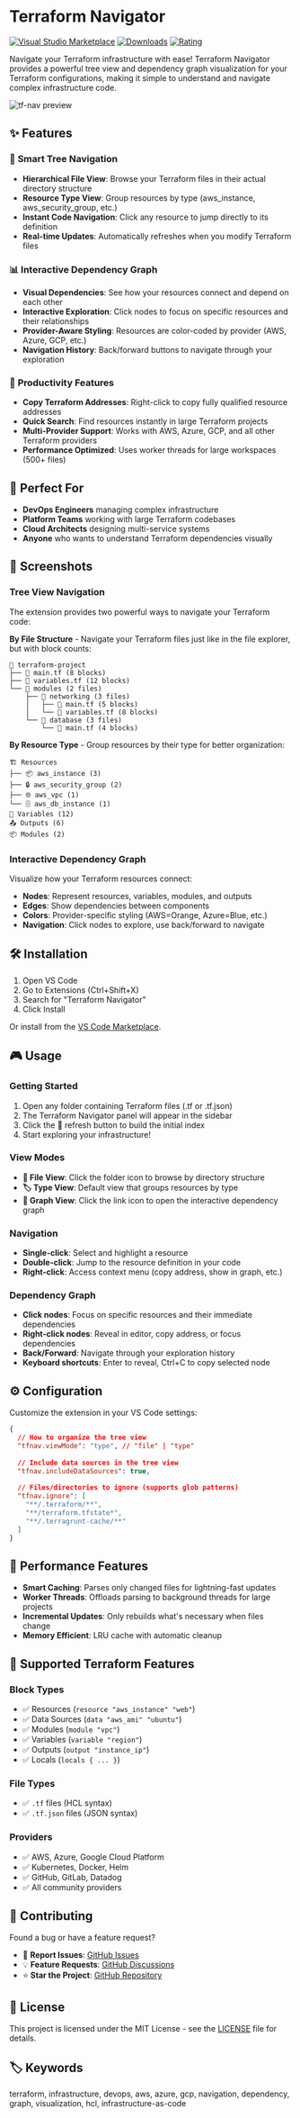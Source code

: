 # Terraform Navigator

[![Visual Studio Marketplace](https://img.shields.io/visual-studio-marketplace/v/owenrumney.tf-nav?style=flat-square&logo=visual-studio-code)](https://marketplace.visualstudio.com/items?itemName=owenrumney.tf-nav)
[![Downloads](https://img.shields.io/visual-studio-marketplace/d/owenrumney.tf-nav?style=flat-square)](https://marketplace.visualstudio.com/items?itemName=owenrumney.tf-nav)
[![Rating](https://img.shields.io/visual-studio-marketplace/r/owenrumney.tf-nav?style=flat-square)](https://marketplace.visualstudio.com/items?itemName=owenrumney.tf-nav)

Navigate your Terraform infrastructure with ease! Terraform Navigator provides a powerful tree view and dependency graph visualization for your Terraform configurations, making it simple to understand and navigate complex infrastructure code.

![tf-nav preview](.github/images/tf-nav.gif)

## ✨ Features

### 🌳 **Smart Tree Navigation**
- **Hierarchical File View**: Browse your Terraform files in their actual directory structure
- **Resource Type View**: Group resources by type (aws_instance, aws_security_group, etc.)
- **Instant Code Navigation**: Click any resource to jump directly to its definition
- **Real-time Updates**: Automatically refreshes when you modify Terraform files

### 📊 **Interactive Dependency Graph**
- **Visual Dependencies**: See how your resources connect and depend on each other
- **Interactive Exploration**: Click nodes to focus on specific resources and their relationships
- **Provider-Aware Styling**: Resources are color-coded by provider (AWS, Azure, GCP, etc.)
- **Navigation History**: Back/forward buttons to navigate through your exploration

### 🚀 **Productivity Features**
- **Copy Terraform Addresses**: Right-click to copy fully qualified resource addresses
- **Quick Search**: Find resources instantly in large Terraform projects
- **Multi-Provider Support**: Works with AWS, Azure, GCP, and all other Terraform providers
- **Performance Optimized**: Uses worker threads for large workspaces (500+ files)

## 🎯 **Perfect For**

- **DevOps Engineers** managing complex infrastructure
- **Platform Teams** working with large Terraform codebases  
- **Cloud Architects** designing multi-service systems
- **Anyone** who wants to understand Terraform dependencies visually

## 📸 **Screenshots**

### Tree View Navigation
The extension provides two powerful ways to navigate your Terraform code:

**By File Structure** - Navigate your Terraform files just like in the file explorer, but with block counts:
```
📁 terraform-project
├── 📄 main.tf (8 blocks)
├── 📄 variables.tf (12 blocks)
└── 📁 modules (2 files)
    ├── 📁 networking (3 files)
    │   ├── 📄 main.tf (5 blocks)
    │   └── 📄 variables.tf (8 blocks)
    └── 📁 database (3 files)
        └── 📄 main.tf (4 blocks)
```

**By Resource Type** - Group resources by their type for better organization:
```
🏗️ Resources
├── 📦 aws_instance (3)
├── 🔒 aws_security_group (2) 
├── 🌐 aws_vpc (1)
└── 🗄️ aws_db_instance (1)
🔧 Variables (12)
📤 Outputs (6)
📦 Modules (2)
```

### Interactive Dependency Graph
Visualize how your Terraform resources connect:
- **Nodes**: Represent resources, variables, modules, and outputs
- **Edges**: Show dependencies between components
- **Colors**: Provider-specific styling (AWS=Orange, Azure=Blue, etc.)
- **Navigation**: Click nodes to explore, use back/forward to navigate

## 🛠️ **Installation**

1. Open VS Code
2. Go to Extensions (Ctrl+Shift+X)
3. Search for "Terraform Navigator"
4. Click Install

Or install from the [VS Code Marketplace](https://marketplace.visualstudio.com/items?itemName=owenrumney.tf-nav).

## 🎮 **Usage**

### Getting Started
1. Open any folder containing Terraform files (.tf or .tf.json)
2. The Terraform Navigator panel will appear in the sidebar
3. Click the 🔄 refresh button to build the initial index
4. Start exploring your infrastructure!

### View Modes
- **📁 File View**: Click the folder icon to browse by directory structure
- **🏷️ Type View**: Default view that groups resources by type
- **🔗 Graph View**: Click the link icon to open the interactive dependency graph

### Navigation
- **Single-click**: Select and highlight a resource
- **Double-click**: Jump to the resource definition in your code
- **Right-click**: Access context menu (copy address, show in graph, etc.)

### Dependency Graph
- **Click nodes**: Focus on specific resources and their immediate dependencies
- **Right-click nodes**: Reveal in editor, copy address, or focus dependencies
- **Back/Forward**: Navigate through your exploration history
- **Keyboard shortcuts**: Enter to reveal, Ctrl+C to copy selected node

## ⚙️ **Configuration**

Customize the extension in your VS Code settings:

```json
{
  // How to organize the tree view
  "tfnav.viewMode": "type", // "file" | "type"
  
  // Include data sources in the tree view
  "tfnav.includeDataSources": true,
  
  // Files/directories to ignore (supports glob patterns)
  "tfnav.ignore": [
    "**/.terraform/**",
    "**/terraform.tfstate*",
    "**/.terragrunt-cache/**"
  ]
}
```

## 🚀 **Performance Features**

- **Smart Caching**: Parses only changed files for lightning-fast updates
- **Worker Threads**: Offloads parsing to background threads for large projects
- **Incremental Updates**: Only rebuilds what's necessary when files change
- **Memory Efficient**: LRU cache with automatic cleanup

## 🔧 **Supported Terraform Features**

### Block Types
- ✅ Resources (`resource "aws_instance" "web"`)
- ✅ Data Sources (`data "aws_ami" "ubuntu"`)  
- ✅ Modules (`module "vpc"`)
- ✅ Variables (`variable "region"`)
- ✅ Outputs (`output "instance_ip"`)
- ✅ Locals (`locals { ... }`)

### File Types
- ✅ `.tf` files (HCL syntax)
- ✅ `.tf.json` files (JSON syntax)

### Providers
- ✅ AWS, Azure, Google Cloud Platform
- ✅ Kubernetes, Docker, Helm
- ✅ GitHub, GitLab, Datadog
- ✅ All community providers

## 🤝 **Contributing**

Found a bug or have a feature request? 

- 🐛 **Report Issues**: [GitHub Issues](https://github.com/owenrumney/tf-nav/issues)
- 💡 **Feature Requests**: [GitHub Discussions](https://github.com/owenrumney/tf-nav/discussions)
- ⭐ **Star the Project**: [GitHub Repository](https://github.com/owenrumney/tf-nav)

## 📄 **License**

This project is licensed under the MIT License - see the [LICENSE](LICENSE) file for details.

## 🏷️ **Keywords**

terraform, infrastructure, devops, aws, azure, gcp, navigation, dependency, graph, visualization, hcl, infrastructure-as-code